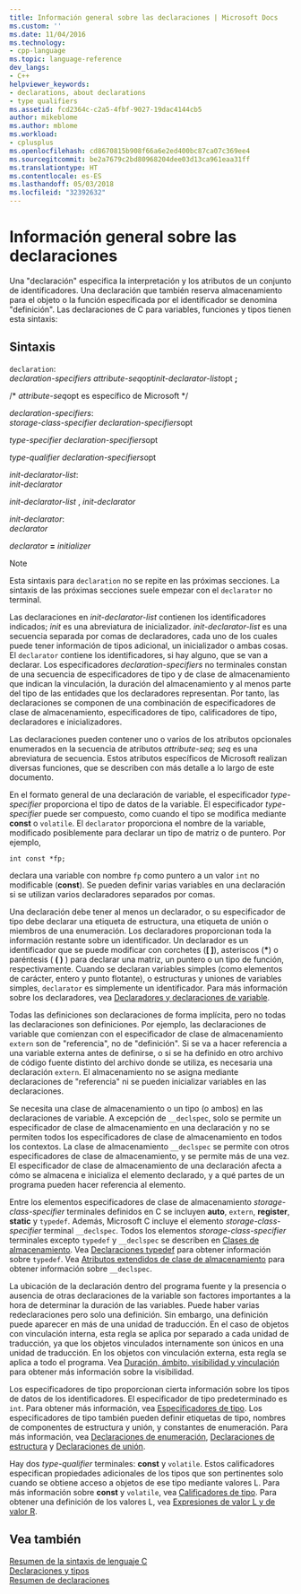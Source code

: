 ```yaml
---
title: Información general sobre las declaraciones | Microsoft Docs
ms.custom: ''
ms.date: 11/04/2016
ms.technology:
- cpp-language
ms.topic: language-reference
dev_langs:
- C++
helpviewer_keywords:
- declarations, about declarations
- type qualifiers
ms.assetid: fcd2364c-c2a5-4fbf-9027-19dac4144cb5
author: mikeblome
ms.author: mblome
ms.workload:
- cplusplus
ms.openlocfilehash: cd8670815b908f66a6e2ed400bc87ca07c369ee4
ms.sourcegitcommit: be2a7679c2bd80968204dee03d13ca961eaa31ff
ms.translationtype: HT
ms.contentlocale: es-ES
ms.lasthandoff: 05/03/2018
ms.locfileid: "32392632"
---
```

# <a name="overview-of-declarations"></a>Información general sobre las declaraciones
Una "declaración" especifica la interpretación y los atributos de un conjunto de identificadores. Una declaración que también reserva almacenamiento para el objeto o la función especificada por el identificador se denomina "definición". Las declaraciones de C para variables, funciones y tipos tienen esta sintaxis:  
  
## <a name="syntax"></a>Sintaxis  
 `declaration`:  
 *declaration-specifiers* *attribute-seq*opt*init-declarator-list*opt **;**  
  
 /\* *attribute-seq*opt es específico de Microsoft */  
  
 *declaration-specifiers*:  
 *storage-class-specifier declaration-specifiers*opt  
  
 *type-specifier declaration-specifiers*opt  
  
 *type-qualifier declaration-specifiers*opt  
  
 *init-declarator-list*:  
 *init-declarator*  
  
 *init-declarator-list* , *init-declarator*  
  
 *init-declarator*:  
 *declarator*  
  
 *declarator*  **=**  *initializer*  
  
> [!NOTE]
>  Esta sintaxis para `declaration` no se repite en las próximas secciones. La sintaxis de las próximas secciones suele empezar con el `declarator` no terminal.  
  
 Las declaraciones en *init-declarator-list* contienen los identificadores indicados; *init* es una abreviatura de inicializador. *init-declarator-list* es una secuencia separada por comas de declaradores, cada uno de los cuales puede tener información de tipos adicional, un inicializador o ambas cosas. El `declarator` contiene los identificadores, si hay alguno, que se van a declarar. Los especificadores *declaration-specifiers* no terminales constan de una secuencia de especificadores de tipo y de clase de almacenamiento que indican la vinculación, la duración del almacenamiento y al menos parte del tipo de las entidades que los declaradores representan. Por tanto, las declaraciones se componen de una combinación de especificadores de clase de almacenamiento, especificadores de tipo, calificadores de tipo, declaradores e inicializadores.  
  
 Las declaraciones pueden contener uno o varios de los atributos opcionales enumerados en la secuencia de atributos *attribute-seq*; *seq* es una abreviatura de secuencia. Estos atributos específicos de Microsoft realizan diversas funciones, que se describen con más detalle a lo largo de este documento.  
  
 En el formato general de una declaración de variable, el especificador *type-specifier* proporciona el tipo de datos de la variable. El especificador *type-specifier* puede ser compuesto, como cuando el tipo se modifica mediante **const** o `volatile`. El `declarator` proporciona el nombre de la variable, modificado posiblemente para declarar un tipo de matriz o de puntero. Por ejemplo,  
  
```  
int const *fp;  
```  
  
 declara una variable con nombre `fp` como puntero a un valor `int` no modificable (**const**). Se pueden definir varias variables en una declaración si se utilizan varios declaradores separados por comas.  
  
 Una declaración debe tener al menos un declarador, o su especificador de tipo debe declarar una etiqueta de estructura, una etiqueta de unión o miembros de una enumeración. Los declaradores proporcionan toda la información restante sobre un identificador. Un declarador es un identificador que se puede modificar con corchetes (**[ ]**), asteriscos (**\***) o paréntesis ( **( )** ) para declarar una matriz, un puntero o un tipo de función, respectivamente. Cuando se declaran variables simples (como elementos de carácter, entero y punto flotante), o estructuras y uniones de variables simples, `declarator` es simplemente un identificador. Para más información sobre los declaradores, vea [Declaradores y declaraciones de variable](../c-language/declarators-and-variable-declarations.md).  
  
 Todas las definiciones son declaraciones de forma implícita, pero no todas las declaraciones son definiciones. Por ejemplo, las declaraciones de variable que comienzan con el especificador de clase de almacenamiento `extern` son de "referencia", no de "definición". Si se va a hacer referencia a una variable externa antes de definirse, o si se ha definido en otro archivo de código fuente distinto del archivo donde se utiliza, es necesaria una declaración `extern`. El almacenamiento no se asigna mediante declaraciones de "referencia" ni se pueden inicializar variables en las declaraciones.  
  
 Se necesita una clase de almacenamiento o un tipo (o ambos) en las declaraciones de variable. A excepción de `__declspec`, solo se permite un especificador de clase de almacenamiento en una declaración y no se permiten todos los especificadores de clase de almacenamiento en todos los contextos. La clase de almacenamiento `__declspec` se permite con otros especificadores de clase de almacenamiento, y se permite más de una vez. El especificador de clase de almacenamiento de una declaración afecta a cómo se almacena e inicializa el elemento declarado, y a qué partes de un programa pueden hacer referencia al elemento.  
  
 Entre los elementos especificadores de clase de almacenamiento *storage-class-specifier* terminales definidos en C se incluyen **auto**, `extern`, **register**, **static** y `typedef`. Además, Microsoft C incluye el elemento *storage-class-specifier* terminal `__declspec`. Todos los elementos *storage-class-specifier* terminales excepto `typedef` y `__declspec` se describen en [Clases de almacenamiento](../c-language/c-storage-classes.md). Vea [Declaraciones typedef](../c-language/typedef-declarations.md) para obtener información sobre `typedef`. Vea [Atributos extendidos de clase de almacenamiento](../c-language/c-extended-storage-class-attributes.md) para obtener información sobre `__declspec`.  
  
 La ubicación de la declaración dentro del programa fuente y la presencia o ausencia de otras declaraciones de la variable son factores importantes a la hora de determinar la duración de las variables. Puede haber varias redeclaraciones pero solo una definición. Sin embargo, una definición puede aparecer en más de una unidad de traducción. En el caso de objetos con vinculación interna, esta regla se aplica por separado a cada unidad de traducción, ya que los objetos vinculados internamente son únicos en una unidad de traducción. En los objetos con vinculación externa, esta regla se aplica a todo el programa. Vea [Duración, ámbito, visibilidad y vinculación](../c-language/lifetime-scope-visibility-and-linkage.md) para obtener más información sobre la visibilidad.  
  
 Los especificadores de tipo proporcionan cierta información sobre los tipos de datos de los identificadores. El especificador de tipo predeterminado es `int`. Para obtener más información, vea [Especificadores de tipo](../c-language/c-type-specifiers.md). Los especificadores de tipo también pueden definir etiquetas de tipo, nombres de componentes de estructura y unión, y constantes de enumeración. Para más información, vea [Declaraciones de enumeración](../c-language/c-enumeration-declarations.md), [Declaraciones de estructura](../c-language/structure-declarations.md) y [Declaraciones de unión](../c-language/union-declarations.md).  
  
 Hay dos *type-qualifier* terminales: **const** y `volatile`. Estos calificadores especifican propiedades adicionales de los tipos que son pertinentes solo cuando se obtiene acceso a objetos de ese tipo mediante valores L. Para más información sobre **const** y `volatile`, vea [Calificadores de tipo](../c-language/type-qualifiers.md). Para obtener una definición de los valores L, vea [Expresiones de valor L y de valor R](../c-language/l-value-and-r-value-expressions.md).  
  
## <a name="see-also"></a>Vea también  
 [Resumen de la sintaxis de lenguaje C](../c-language/c-language-syntax-summary.md)   
 [Declaraciones y tipos](../c-language/declarations-and-types.md)   
 [Resumen de declaraciones](../c-language/summary-of-declarations.md)
